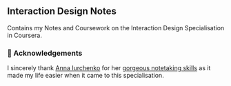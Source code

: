 ## Interaction Design Notes
Contains my Notes and Coursework on the Interaction Design Specialisation in Coursera. 

### 🙏 Acknowledgements

I sincerely thank [Anna Iurchenko](https://www.linkedin.com/in/iurchenko) for her [gorgeous notetaking skills](https://sketchit.co) as it made my life easier when it came to this specialisation. 
